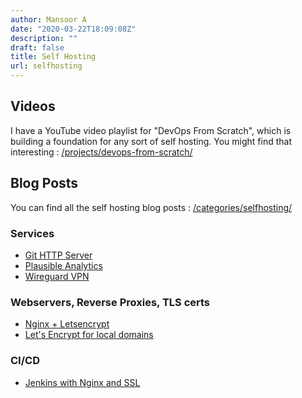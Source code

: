```yaml
---
author: Mansoor A
date: "2020-03-22T18:09:08Z"
description: ""
draft: false
title: Self Hosting
url: selfhosting
---
```

<script type="text/javascript" src="https://cdnjs.buymeacoffee.com/1.0.0/button.prod.min.js" data-name="bmc-button" data-slug="esc.sh" data-color="#FFDD00" data-emoji=""  data-font="Cookie" data-text="Buy me a coffee" data-outline-color="#000000" data-font-color="#000000" data-coffee-color="#ffffff" ></script>

## Videos

I have a YouTube video playlist for "DevOps From Scratch", which is building a foundation for any sort of
self hosting. You might find that interesting : [/projects/devops-from-scratch/](/projects/devops-from-scratch/)


## Blog Posts
You can find all the self hosting blog posts : [/categories/selfhosting/](/categories/selfhosting/)

###  Services
- [Git HTTP Server](/blog/setting-up-a-git-http-server-with-nginx/)
- [Plausible Analytics](/blog/plausible-analytics-selfhosting/)
- [Wireguard VPN](/blog/wireguard-vpn-setup/)

### Webservers, Reverse Proxies, TLS certs

- [Nginx + Letsencrypt](/blog/lets-encrypt-and-nginx-definitive-guide/)
- [Let's Encrypt for local domains](/blog/letsencrypt-ssl-for-local-domains/)

### CI/CD

- [Jenkins with Nginx and SSL](/blog/jenkins-nginx-ssl/)
